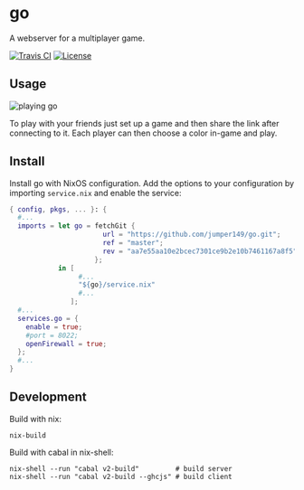 # go

A webserver for a multiplayer game.

[![Travis CI](https://img.shields.io/travis/jumper149/go.svg?style=for-the-badge)](https://travis-ci.com/github/jumper149/go)
[![License](https://img.shields.io/github/license/jumper149/go?style=for-the-badge)](./LICENSE)

## Usage

![playing go](https://github.com/jumper149/data/blob/master/go/go.gif?raw=true)

To play with your friends just set up a game and then share the link after connecting to it.
Each player can then choose a color in-game and play.

## Install

Install go with NixOS configuration.
Add the options to your configuration by importing `service.nix` and enable the service:
```nix
{ config, pkgs, ... }: {
  #...
  imports = let go = fetchGit {
                       url = "https://github.com/jumper149/go.git";
                       ref = "master";
                       rev = "aa7e55aa10e2bcec7301ce9b2e10b7461167a8f5";
                     };
            in [
                 #...
                 "${go}/service.nix"
                 #...
               ];
  #...
  services.go = {
    enable = true;
    #port = 8022;
    openFirewall = true;
  };
  #...
}
```

## Development

Build with nix:
```
nix-build
```

Build with cabal in nix-shell:
```
nix-shell --run "cabal v2-build"         # build server
nix-shell --run "cabal v2-build --ghcjs" # build client
```
